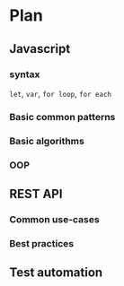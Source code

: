 # Plan

## Javascript
### syntax

`let`, `var`, `for loop`, `for each`

### Basic common patterns
### Basic algorithms
### OOP

## REST API
### Common use-cases
### Best practices

## Test automation
